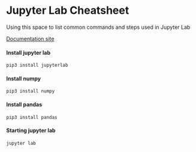 # Jupyter Lab Cheatsheet
Using this space to list common commands and steps used in Jupyter Lab

[Documentation site](https://jupyterlab.readthedocs.io/en/stable/)

#### Install jupyter lab
```
pip3 install jupyterlab
```

#### Install numpy
```
pip3 install numpy
```

#### Install pandas
```
pip3 install pandas
```

#### Starting jupyter lab
```
jupyter lab
```

